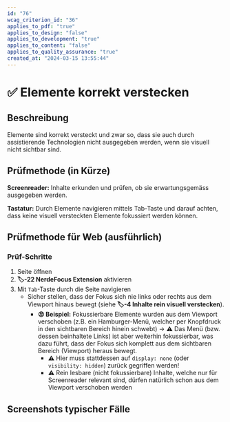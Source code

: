 ```yaml
---
id: "76"
wcag_criterion_id: "36"
applies_to_pdf: "true"
applies_to_design: "false"
applies_to_development: "true"
applies_to_content: "false"
applies_to_quality_assurance: "true"
created_at: "2024-03-15 13:55:44"
---
```


# ✅ Elemente korrekt verstecken

## Beschreibung

Elemente sind korrekt versteckt und zwar so, dass sie auch durch assistierende Technologien nicht ausgegeben werden, wenn sie visuell nicht sichtbar sind.

## Prüfmethode (in Kürze)

**Screenreader:** Inhalte erkunden und prüfen, ob sie erwartungsgemäss ausgegeben werden.

**Tastatur:** Durch Elemente navigieren mittels Tab-Taste und darauf achten, dass keine visuell versteckten Elemente fokussiert werden können.

## Prüfmethode für Web (ausführlich)

### Prüf-Schritte

1. Seite öffnen
1. **🏷️-22 NerdeFocus Extension** aktivieren
1. Mit `Tab`-Taste durch die Seite navigieren
    - Sicher stellen, dass der Fokus sich nie links oder rechts aus dem Viewport hinaus bewegt (siehe **🏷️-4 Inhalte rein visuell verstecken**).
        - **😡 Beispiel:** Fokussierbare Elemente wurden aus dem Viewport verschoben (z.B. ein Hamburger-Menü, welcher per Knopfdruck in den sichtbaren Bereich hinein schwebt) → ⚠️ Das Menü (bzw. dessen beinhaltete Links) ist aber weiterhin fokussierbar, was dazu führt, dass der Fokus sich komplett aus dem sichtbaren Bereich (Viewport) heraus bewegt.
            - ⚠️ Hier muss stattdessen auf `display: none` (oder `visibility: hidden`) zurück gegriffen werden!
            - ⚠️ Rein lesbare (nicht fokussierbare) Inhalte, welche nur für Screenreader relevant sind, dürfen natürlich schon aus dem Viewport verschoben werden

## Screenshots typischer Fälle

